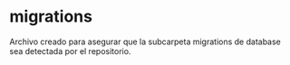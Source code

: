 # migrations
Archivo creado para asegurar que la subcarpeta migrations de database sea detectada por el repositorio.